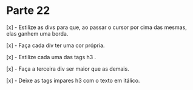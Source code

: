 # Parte 22

[x] - Estilize as divs para que, ao passar o cursor por cima das mesmas, elas ganhem uma borda.

[x] - Faça cada div ter uma cor própria.

[x] - Estilize cada uma das tags h3 .

[x] - Faça a terceira div ser maior que as demais.

[x] - Deixe as tags ímpares h3 com o texto em itálico.
